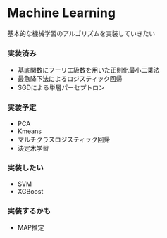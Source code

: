 # Machine Learning #
基本的な機械学習のアルゴリズムを実装していきたい

### 実装済み 
* 基底関数にフーリエ級数を用いた正則化最小二乗法
* 最急降下法によるロジスティック回帰
* SGDによる単層パーセプトロン

### 実装予定
* PCA
* Kmeans
* マルチクラスロジスティック回帰
* 決定木学習

### 実装したい
* SVM
* XGBoost

### 実装するかも
* MAP推定
